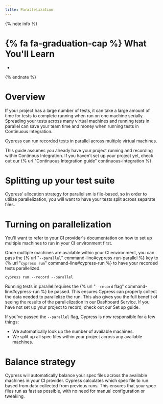```yaml
---
title: Parallelization
---
```


{% note info %}
# {% fa fa-graduation-cap %} What You'll Learn

- 
{% endnote %}

# Overview

If your project has a large number of tests, it can take a large amount of time for tests to complete running when run on one machine serially. Spreading your tests across many virtual machines and running tests in parallel can save your team time and money when running tests in Continuous Integration.

Cypress can run recorded tests in parallel across multiple virtual machines.

This guide assumes you already have your project running and recording within Continous Integration. If you haven't set up your project yet, check out our {% url "Continuous Integration guide" continuous-integration %}.

# Splitting up your test suite

Cypress' allocation strategy for parallelism is file-based, so in order to utilize parallelization, you will want to have your tests split across separate files.

# Turning on parallelization

You'll want to refer to your CI provider's documentation on how to set up multiple machines to run in your CI environment first.

Once multiple machines are available within your CI environment, you can pass the {% url "`--parallel`" command-line#cypress-run-parallel %} key to {% url "`cypress run`" command-line#cypress-run %} to have your recorded tests parallelized.

```shell
cypress run --record --parallel
```

Running tests in parallel requires the {% url "`--record` flag" command-line#cypress-run %} be passed. This ensures Cypress can properly collect the data needed to parallelize the run. This also gives you the full benefit of seeing the results of the parallelization in our Dashboard Service. If you have not set up your project to record, check out our Set up guide.

If you've passed the `--parallel` flag, Cypress is now responsible for a few things:

- We automatically look up the number of available machines.
- We split up all spec files within your project across any available machines.

# Balance strategy

Cypress will automatically balance your spec files across the available machines in your CI provider. Cypress calculates which spec file to run based from data collected from previous runs. This ensures that your spec files run as fast as possible, with no need for manual configuration or tweaking.